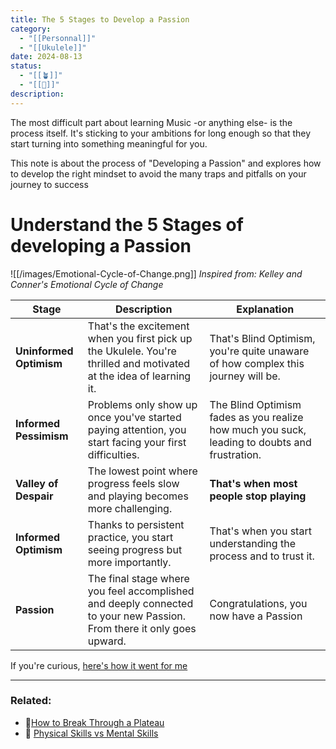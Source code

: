 ```yaml
---
title: The 5 Stages to Develop a Passion
category:
  - "[[Personnal]]"
  - "[[Ukulele]]"
date: 2024-08-13
status:
  - "[[🪴]]"
  - "[[🔴]]"
description:
---
```



The most difficult part about learning Music -or anything else- is the process itself. It's sticking to your ambitions for long enough so that they start turning into something meaningful for you.


This note is about the process of "Developing a Passion" and explores how to develop the right mindset to avoid the many traps and pitfalls on your journey to success


# Understand the 5 Stages of developing a Passion

![[/images/Emotional-Cycle-of-Change.png]]
*Inspired from: Kelley and Conner's Emotional Cycle of Change* 


| Stage                   | Description                                                                                                           | Explanation                                                                                   |
| ----------------------- | --------------------------------------------------------------------------------------------------------------------- | --------------------------------------------------------------------------------------------- |
| **Uninformed Optimism** | That's the excitement when you first pick up the Ukulele. You're thrilled and motivated at the idea of learning it.   | That's Blind Optimism, you're quite unaware of how complex this journey will be.              |
| **Informed Pessimism**  | Problems only show up once you've started paying attention, you start facing your first difficulties.                 | The Blind Optimism fades as you realize how much you suck, leading to doubts and frustration. |
| **Valley of Despair**   | The lowest point where progress feels slow and playing becomes more challenging.                                      | **That's when most people stop playing**                                                      |
| **Informed Optimism**   | Thanks to persistent practice, you start seeing progress but more importantly.                                        | That's when you start understanding the process and to trust it.                              |
| **Passion**             | The final stage where you feel accomplished and deeply connected to your new Passion. From there it only goes upward. | Congratulations, you now have a Passion                                                       |


If you're curious, [here's how it went for me](/notes/despairtopassion)


--- 
### Related:
- 📝[How to Break Through a Plateau](plateau)
- 📝 [Physical Skills vs Mental Skills](/notes/physical-vs-mental)